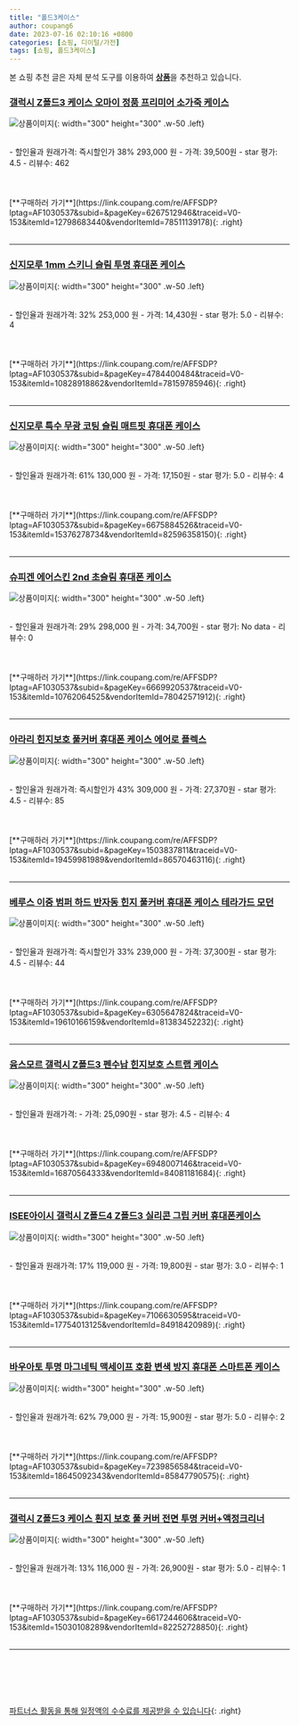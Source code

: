 ```yaml
---
title: "폴드3케이스"
author: coupang6
date: 2023-07-16 02:10:16 +0800
categories: [쇼핑, 디이털/가전]
tags: [쇼핑, 폴드3케이스]
---
```


본 쇼핑 추천 글은 자체 분석 도구를 이용하여 [**상품**](https://link.coupang.com/a/bao1ui)을 추천하고 있습니다.

### [갤럭시 Z폴드3 케이스 오마이 정품 프리미어 소가죽 케이스](https://link.coupang.com/re/AFFSDP?lptag=AF1030537&subid=&pageKey=6267512946&traceid=V0-153&itemId=12798683440&vendorItemId=78511139178)

![상품이미지](https://thumbnail10.coupangcdn.com/thumbnails/remote/230x230ex/image/vendor_inventory/8626/eb5512ad3d5d75ae68e4a7981100958ca526ae98997ecdf606163bc10d3e.jpg){: width="300" height="300" .w-50 .left}


<br>
- 할인율과 원래가격: 즉시할인가 38%  293,000   원
- 가격: 39,500원
- star 평가: 4.5
- 리뷰수: 462
<br>
<br>
<br>
<br>
[**구매하러 가기**](https://link.coupang.com/re/AFFSDP?lptag=AF1030537&subid=&pageKey=6267512946&traceid=V0-153&itemId=12798683440&vendorItemId=78511139178){: .right}
<br>
<br>

---

### [신지모루 1mm 스키니 슬림 투명 휴대폰 케이스](https://link.coupang.com/re/AFFSDP?lptag=AF1030537&subid=&pageKey=4784400484&traceid=V0-153&itemId=10828918862&vendorItemId=78159785946)

![상품이미지](https://thumbnail10.coupangcdn.com/thumbnails/remote/230x230ex/image/retail/images/107903968754832-8a7fd6a2-4010-4b06-b520-17d29088464d.jpg){: width="300" height="300" .w-50 .left}


<br>
- 할인율과 원래가격: 32%  253,000   원
- 가격: 14,430원
- star 평가: 5.0
- 리뷰수: 4
<br>
<br>
<br>
<br>
[**구매하러 가기**](https://link.coupang.com/re/AFFSDP?lptag=AF1030537&subid=&pageKey=4784400484&traceid=V0-153&itemId=10828918862&vendorItemId=78159785946){: .right}
<br>
<br>

---

### [신지모루 특수 무광 코팅 슬림 매트핏 휴대폰 케이스](https://link.coupang.com/re/AFFSDP?lptag=AF1030537&subid=&pageKey=6675884526&traceid=V0-153&itemId=15376278734&vendorItemId=82596358150)

![상품이미지](https://thumbnail6.coupangcdn.com/thumbnails/remote/230x230ex/image/rs_quotation_api/kzw6idhy/7d450c9b51524cb4841727d17b8b40bc.jpg){: width="300" height="300" .w-50 .left}


<br>
- 할인율과 원래가격: 61%  130,000   원
- 가격: 17,150원
- star 평가: 5.0
- 리뷰수: 4
<br>
<br>
<br>
<br>
[**구매하러 가기**](https://link.coupang.com/re/AFFSDP?lptag=AF1030537&subid=&pageKey=6675884526&traceid=V0-153&itemId=15376278734&vendorItemId=82596358150){: .right}
<br>
<br>

---

### [슈피겐 에어스킨 2nd 초슬림 휴대폰 케이스](https://link.coupang.com/re/AFFSDP?lptag=AF1030537&subid=&pageKey=6669920537&traceid=V0-153&itemId=10762064525&vendorItemId=78042571912)

![상품이미지](https://thumbnail6.coupangcdn.com/thumbnails/remote/230x230ex/image/retail/images/620966897689180-8f6c2255-fca7-4ca1-8ec9-02833d26bfbd.jpg){: width="300" height="300" .w-50 .left}


<br>
- 할인율과 원래가격: 29%  298,000   원
- 가격: 34,700원
- star 평가: No data
- 리뷰수: 0
<br>
<br>
<br>
<br>
[**구매하러 가기**](https://link.coupang.com/re/AFFSDP?lptag=AF1030537&subid=&pageKey=6669920537&traceid=V0-153&itemId=10762064525&vendorItemId=78042571912){: .right}
<br>
<br>

---

### [아라리 힌지보호 풀커버 휴대폰 케이스 에어로 플렉스](https://link.coupang.com/re/AFFSDP?lptag=AF1030537&subid=&pageKey=1503837811&traceid=V0-153&itemId=19459981989&vendorItemId=86570463116)

![상품이미지](https://thumbnail9.coupangcdn.com/thumbnails/remote/230x230ex/image/retail/images/2023/07/13/17/7/447119d1-18d2-429a-89a2-acb504dc77d9.jpg){: width="300" height="300" .w-50 .left}


<br>
- 할인율과 원래가격: 즉시할인가 43%  309,000   원
- 가격: 27,370원
- star 평가: 4.5
- 리뷰수: 85
<br>
<br>
<br>
<br>
[**구매하러 가기**](https://link.coupang.com/re/AFFSDP?lptag=AF1030537&subid=&pageKey=1503837811&traceid=V0-153&itemId=19459981989&vendorItemId=86570463116){: .right}
<br>
<br>

---

### [베루스 이중 범퍼 하드 반자동 힌지 풀커버 휴대폰 케이스 테라가드 모던](https://link.coupang.com/re/AFFSDP?lptag=AF1030537&subid=&pageKey=6305647824&traceid=V0-153&itemId=19610166159&vendorItemId=81383452232)

![상품이미지](https://thumbnail10.coupangcdn.com/thumbnails/remote/230x230ex/image/vendor_inventory/5188/ba889c555313cb2bc84aa2e2bd47bd8b2f2b4c93e28d938fae32b38ddc7a.jpg){: width="300" height="300" .w-50 .left}


<br>
- 할인율과 원래가격: 즉시할인가 33%  239,000   원
- 가격: 37,300원
- star 평가: 4.5
- 리뷰수: 44
<br>
<br>
<br>
<br>
[**구매하러 가기**](https://link.coupang.com/re/AFFSDP?lptag=AF1030537&subid=&pageKey=6305647824&traceid=V0-153&itemId=19610166159&vendorItemId=81383452232){: .right}
<br>
<br>

---

### [윰스모르 갤럭시 Z폴드3 펜수납 힌지보호 스트랩 케이스](https://link.coupang.com/re/AFFSDP?lptag=AF1030537&subid=&pageKey=6948007146&traceid=V0-153&itemId=16870564333&vendorItemId=84081181684)

![상품이미지](https://thumbnail9.coupangcdn.com/thumbnails/remote/230x230ex/image/vendor_inventory/5e41/5fcc5bfb75df5d4f288fcf17e46446c3d2bc1ff365f149474f7d894e6dc1.jpg){: width="300" height="300" .w-50 .left}


<br>
- 할인율과 원래가격: 
- 가격: 25,090원
- star 평가: 4.5
- 리뷰수: 4
<br>
<br>
<br>
<br>
[**구매하러 가기**](https://link.coupang.com/re/AFFSDP?lptag=AF1030537&subid=&pageKey=6948007146&traceid=V0-153&itemId=16870564333&vendorItemId=84081181684){: .right}
<br>
<br>

---

### [ISEE아이시 갤럭시 Z폴드4 Z폴드3 실리콘 그립 커버 휴대폰케이스](https://link.coupang.com/re/AFFSDP?lptag=AF1030537&subid=&pageKey=7106630595&traceid=V0-153&itemId=17754013125&vendorItemId=84918420989)

![상품이미지](https://thumbnail10.coupangcdn.com/thumbnails/remote/230x230ex/image/vendor_inventory/4677/a2b689d587842823e10f123e75ef61deeb71d0549e923d5a293b254d46a0.png){: width="300" height="300" .w-50 .left}


<br>
- 할인율과 원래가격: 17%  119,000   원
- 가격: 19,800원
- star 평가: 3.0
- 리뷰수: 1
<br>
<br>
<br>
<br>
[**구매하러 가기**](https://link.coupang.com/re/AFFSDP?lptag=AF1030537&subid=&pageKey=7106630595&traceid=V0-153&itemId=17754013125&vendorItemId=84918420989){: .right}
<br>
<br>

---

### [바우아토 투명 마그네틱 맥세이프 호환 변색 방지 휴대폰 스마트폰 케이스](https://link.coupang.com/re/AFFSDP?lptag=AF1030537&subid=&pageKey=7239856584&traceid=V0-153&itemId=18645092343&vendorItemId=85847790575)

![상품이미지](https://thumbnail6.coupangcdn.com/thumbnails/remote/230x230ex/image/vendor_inventory/345b/c46eee403e6398c12447608cbbea203aa88e56e2cf3a224b5680dc1991dd.png){: width="300" height="300" .w-50 .left}


<br>
- 할인율과 원래가격: 62%  79,000   원
- 가격: 15,900원
- star 평가: 5.0
- 리뷰수: 2
<br>
<br>
<br>
<br>
[**구매하러 가기**](https://link.coupang.com/re/AFFSDP?lptag=AF1030537&subid=&pageKey=7239856584&traceid=V0-153&itemId=18645092343&vendorItemId=85847790575){: .right}
<br>
<br>

---

### [갤럭시 Z폴드3 케이스 흰지 보호 풀 커버 전면 투명 커버+액정크리너](https://link.coupang.com/re/AFFSDP?lptag=AF1030537&subid=&pageKey=6617244606&traceid=V0-153&itemId=15030108289&vendorItemId=82252728850)

![상품이미지](https://thumbnail7.coupangcdn.com/thumbnails/remote/230x230ex/image/vendor_inventory/6794/a9bac69e2e17efdcde1c2d99b8956e77c353b88ec764f943433981cf50af.png){: width="300" height="300" .w-50 .left}


<br>
- 할인율과 원래가격: 13%  116,000   원
- 가격: 26,900원
- star 평가: 5.0
- 리뷰수: 1
<br>
<br>
<br>
<br>
[**구매하러 가기**](https://link.coupang.com/re/AFFSDP?lptag=AF1030537&subid=&pageKey=6617244606&traceid=V0-153&itemId=15030108289&vendorItemId=82252728850){: .right}
<br>
<br>

---
<br><br><br><br><br> [파트너스 활동을 통해 일정액의 수수료를 제공받을 수 있습니다](https://link.coupang.com/a/bao1ui){: .right}